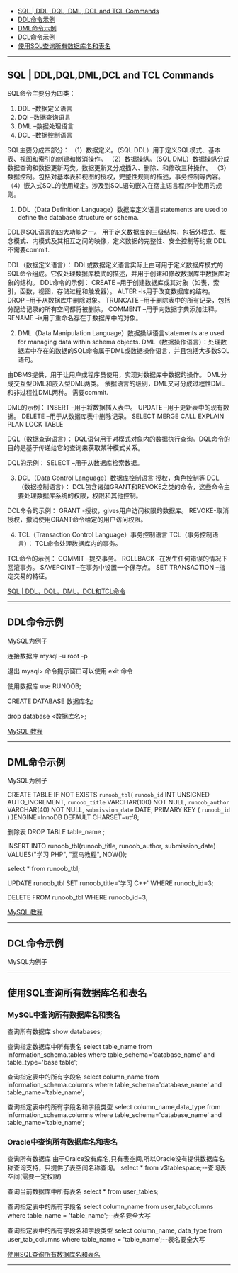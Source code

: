 
- [SQL | DDL, DQL, DML, DCL and TCL Commands](#SQL-|-DDL,DQL,DML,DCL-and-TCL-Commands)
- [DDL命令示例](#DDL命令示例)
- [DML命令示例](#DML命令示例)
- [DCL命令示例](#DCL命令示例)
- [使用SQL查询所有数据库名和表名](#使用SQL查询所有数据库名和表名)



---------------------------------------------------------------------------------------------------------------------
## SQL | DDL,DQL,DML,DCL and TCL Commands


SQL命令主要分为四类：
1. DDL –数据定义语言
1. DQl –数据查询语言
1. DML –数据处理语言
1. DCL –数据控制语言



SQL主要分成四部分：
（1）数据定义。（SQL DDL）用于定义SQL模式、基本表、视图和索引的创建和撤消操作。
（2）数据操纵。（SQL DML）数据操纵分成数据查询和数据更新两类。数据更新又分成插入、删除、和修改三种操作。
（3）数据控制。包括对基本表和视图的授权，完整性规则的描述，事务控制等内容。
（4）嵌入式SQL的使用规定。涉及到SQL语句嵌入在宿主语言程序中使用的规则。



1. DDL（Data Definition Language）数据库定义语言statements are used to define the database structure or schema.

DDL是SQL语言的四大功能之一。
用于定义数据库的三级结构，包括外模式、概念模式、内模式及其相互之间的映像，定义数据的完整性、安全控制等约束
DDL不需要commit.

DDL（数据定义语言）： DDL或数据定义语言实际上由可用于定义数据库模式的SQL命令组成。它仅处理数据库模式的描述，并用于创建和修改数据库中数据库对象的结构。
DDL命令的示例：
CREATE –用于创建数据库或其对象（如表，索引，函数，视图，存储过程和触发器）。
ALTER -is用于改变数据库的结构。
DROP –用于从数据库中删除对象。
TRUNCATE –用于删除表中的所有记录，包括分配给记录的所有空间都将被删除。
COMMENT –用于向数据字典添加注释。
RENAME -is用于重命名存在于数据库中的对象。




2. DML（Data Manipulation Language）数据操纵语言statements are used for managing data within schema objects.
   DML（数据操作语言）：处理数据库中存在的数据的SQL命令属于DML或数据操作语言，并且包括大多数SQL语句。
   
由DBMS提供，用于让用户或程序员使用，实现对数据库中数据的操作。
DML分成交互型DML和嵌入型DML两类。
依据语言的级别，DML又可分成过程性DML和非过程性DML两种。
需要commit.

DML的示例：
INSERT –用于将数据插入表中。
UPDATE –用于更新表中的现有数据。
DELETE –用于从数据库表中删除记录。
SELECT
MERGE
CALL
EXPLAIN PLAN
LOCK TABLE


DQL（数据查询语言）：
DQL语句用于对模式对象内的数据执行查询。DQL命令的目的是基于传递给它的查询来获取某种模式关系。

DQL的示例：
SELECT –用于从数据库检索数据。



3. DCL（Data Control Language）数据库控制语言  授权，角色控制等
DCL（数据控制语言）： DCL包含诸如GRANT和REVOKE之类的命令，这些命令主要处理数据库系统的权限，权限和其他控制。

DCL命令的示例：
GRANT -授权，gives用户访问权限的数据库。
REVOKE-取消授权，撤消使用GRANT命令给定的用户访问权限。



4. TCL（Transaction Control Language）事务控制语言
TCL（事务控制语言）： TCL命令处理数据库内的事务。

TCL命令的示例：
COMMIT –提交事务。
ROLLBACK –在发生任何错误的情况下回滚事务。
SAVEPOINT –在事务中设置一个保存点。
SET TRANSACTION –指定交易的特征。


[SQL | DDL，DQL，DML，DCL和TCL命令](https://www.geeksforgeeks.org/sql-ddl-dql-dml-dcl-tcl-commands/)  


---------------------------------------------------------------------------------------------------------------------
## DDL命令示例

MySQL为例子

连接数据库
mysql -u root -p

退出 mysql> 命令提示窗口可以使用 exit 命令

使用数据库
use RUNOOB;


CREATE DATABASE 数据库名;

drop database <数据库名>;


[MySQL 教程](https://www.runoob.com/mysql/mysql-connection.html)



---------------------------------------------------------------------------------------------------------------------
## DML命令示例

MySQL为例子


CREATE TABLE IF NOT EXISTS `runoob_tbl`(
`runoob_id` INT UNSIGNED AUTO_INCREMENT,
`runoob_title` VARCHAR(100) NOT NULL,
`runoob_author` VARCHAR(40) NOT NULL,
`submission_date` DATE,
PRIMARY KEY ( `runoob_id` )
)ENGINE=InnoDB DEFAULT CHARSET=utf8;


删除表
DROP TABLE table_name ;


INSERT INTO runoob_tbl(runoob_title, runoob_author, submission_date) VALUES("学习 PHP", "菜鸟教程", NOW());


select * from runoob_tbl;

UPDATE runoob_tbl SET runoob_title='学习 C++' WHERE runoob_id=3;

DELETE FROM runoob_tbl WHERE runoob_id=3;


[MySQL 教程](https://www.runoob.com/mysql/mysql-create-tables.html)  


---------------------------------------------------------------------------------------------------------------------
## DCL命令示例

MySQL为例子





---------------------------------------------------------------------------------------------------------------------
## 使用SQL查询所有数据库名和表名

### MySQL中查询所有数据库名和表名

查询所有数据库
show databases;

查询指定数据库中所有表名
select table_name from information_schema.tables where table_schema='database_name' and table_type='base table';

查询指定表中的所有字段名
select column_name from information_schema.columns where table_schema='database_name' and table_name='table_name';

查询指定表中的所有字段名和字段类型
select column_name,data_type from information_schema.columns where table_schema='database_name' and table_name='table_name';




### Oracle中查询所有数据库名和表名
查询所有数据库
由于Oralce没有库名,只有表空间,所以Oracle没有提供数据库名称查询支持，只提供了表空间名称查询。
select * from v$tablespace;--查询表空间(需要一定权限)

查询当前数据库中所有表名
select * from user_tables;

查询指定表中的所有字段名
select column_name from user_tab_columns where table_name = 'table_name';--表名要全大写

查询指定表中的所有字段名和字段类型
select column_name, data_type from user_tab_columns where table_name = 'table_name';--表名要全大写



[使用SQL查询所有数据库名和表名](https://blog.csdn.net/u012643122/article/details/44039155)


---------------------------------------------------------------------------------------------------------------------



